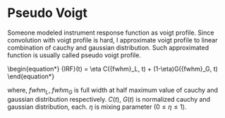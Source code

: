 # Pseudo Voigt

Someone modeled instrument response function as voigt profile. Since convolution with voigt profile is hard, I approximate voigt profile to linear combination of cauchy and gaussian distribution. Such approximated function is usually called pseudo voigt profile.

\begin{equation*}
{IRF}(t) = \eta C({fwhm}_L, t) + (1-\eta)G({fwhm}_G, t)
\end{equation*}

where, ${fwhm}_L$, ${fwhm}_G$ is full width at half maximum value of cauchy and gaussian distribution respectively. $C(t)$, $G(t)$ is normalized cauchy and gaussian distribution, each. $\eta$ is mixing parameter ($0 \leq \eta \leq 1$).
